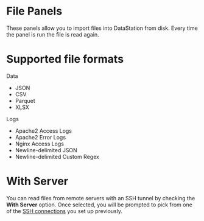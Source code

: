 # File Panels

These panels allow you to import files into DataStation from
disk. Every time the panel is run the file is read again.

# Supported file formats

Data

* JSON
* CSV
* Parquet
* XLSX

Logs

* Apache2 Access Logs
* Apache2 Error Logs
* Nginx Access Logs
* Newline-delimited JSON
* Newline-delimited Custom Regex

# With Server

You can read files from remote servers with an SSH tunnel by checking
the **With Server** option. Once selected, you will be prompted to
pick from one of the [SSH connections](../SSH_Connections.md) you set
up previously.
